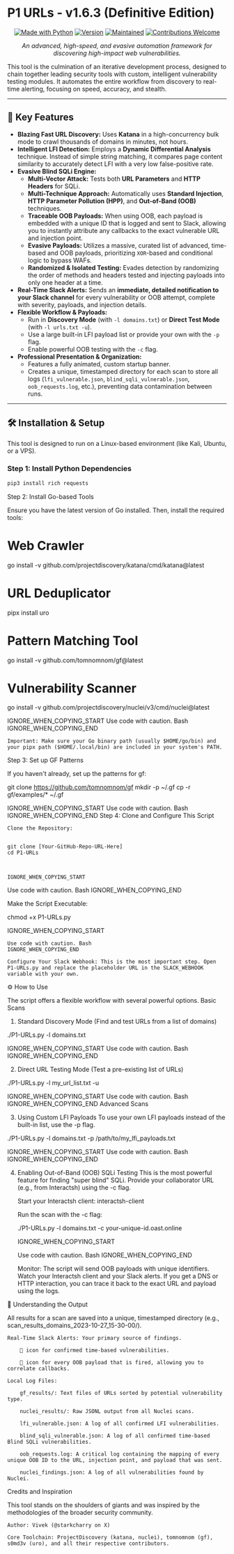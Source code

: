 # P1 URLs - v1.6.3 (Definitive Edition)

<p align="center">
  <a href="https://www.python.org" target="_blank"><img src="https://img.shields.io/badge/Made%20with-Python-blue.svg" alt="Made with Python"></a>
  <a href="#" target="_blank"><img src="https://img.shields.io/badge/Version-1.6.3-brightgreen.svg" alt="Version"></a>
  <a href="#" target="_blank"><img src="https://img.shields.io/badge/Maintained%3F-yes-green.svg" alt="Maintained"></a>
  <a href="#" target="_blank"><img src="https://img.shields.io/badge/Contributions-welcome-brightgreen.svg" alt="Contributions Welcome"></a>
</p>

<p align="center">
  <i>An advanced, high-speed, and evasive automation framework for discovering high-impact web vulnerabilities.</i>
</p>

This tool is the culmination of an iterative development process, designed to chain together leading security tools with custom, intelligent vulnerability testing modules. It automates the entire workflow from discovery to real-time alerting, focusing on speed, accuracy, and stealth.

---

## 🚀 Key Features

-   **Blazing Fast URL Discovery:** Uses **Katana** in a high-concurrency bulk mode to crawl thousands of domains in minutes, not hours.
-   **Intelligent LFI Detection:** Employs a **Dynamic Differential Analysis** technique. Instead of simple string matching, it compares page content similarity to accurately detect LFI with a very low false-positive rate.
-   **Evasive Blind SQLi Engine:**
    -   **Multi-Vector Attack:** Tests both **URL Parameters** and **HTTP Headers** for SQLi.
    -   **Multi-Technique Approach:** Automatically uses **Standard Injection**, **HTTP Parameter Pollution (HPP)**, and **Out-of-Band (OOB)** techniques.
    -   **Traceable OOB Payloads:** When using OOB, each payload is embedded with a unique ID that is logged and sent to Slack, allowing you to instantly attribute any callbacks to the exact vulnerable URL and injection point.
    -   **Evasive Payloads:** Utilizes a massive, curated list of advanced, time-based and OOB payloads, prioritizing `XOR`-based and conditional logic to bypass WAFs.
    -   **Randomized & Isolated Testing:** Evades detection by randomizing the order of methods and headers tested and injecting payloads into only one header at a time.
-   **Real-Time Slack Alerts:** Sends an **immediate, detailed notification to your Slack channel** for every vulnerability or OOB attempt, complete with severity, payloads, and injection details.
-   **Flexible Workflow & Payloads:**
    -   Run in **Discovery Mode** (with `-l domains.txt`) or **Direct Test Mode** (with `-l urls.txt -u`).
    -   Use a large built-in LFI payload list or provide your own with the `-p` flag.
    -   Enable powerful OOB testing with the `-c` flag.
-   **Professional Presentation & Organization:**
    -   Features a fully animated, custom startup banner.
    -   Creates a unique, timestamped directory for each scan to store all logs (`lfi_vulnerable.json`, `blind_sqli_vulnerable.json`, `oob_requests.log`, etc.), preventing data contamination between runs.

---

## 🛠️ Installation & Setup

This tool is designed to run on a Linux-based environment (like Kali, Ubuntu, or a VPS).

### Step 1: Install Python Dependencies

```bash
pip3 install rich requests
```


Step 2: Install Go-based Tools

Ensure you have the latest version of Go installed. Then, install the required tools:

      
# Web Crawler
go install -v github.com/projectdiscovery/katana/cmd/katana@latest

# URL Deduplicator
pipx install uro

# Pattern Matching Tool
go install -v github.com/tomnomnom/gf@latest

# Vulnerability Scanner
go install -v github.com/projectdiscovery/nuclei/v3/cmd/nuclei@latest

    

IGNORE_WHEN_COPYING_START
Use code with caution. Bash
IGNORE_WHEN_COPYING_END

    Important: Make sure your Go binary path (usually $HOME/go/bin) and your pipx path ($HOME/.local/bin) are included in your system's PATH.

Step 3: Set up GF Patterns

If you haven't already, set up the patterns for gf:

      
git clone https://github.com/tomnomnom/gf
mkdir -p ~/.gf
cp -r gf/examples/* ~/.gf

    

IGNORE_WHEN_COPYING_START
Use code with caution. Bash
IGNORE_WHEN_COPYING_END
Step 4: Clone and Configure This Script

    Clone the Repository:

          
    git clone [Your-GitHub-Repo-URL-Here]
    cd P1-URLs

        

    IGNORE_WHEN_COPYING_START

Use code with caution. Bash
IGNORE_WHEN_COPYING_END

Make the Script Executable:

      
chmod +x P1-URLs.py

    

IGNORE_WHEN_COPYING_START

    Use code with caution. Bash
    IGNORE_WHEN_COPYING_END

    Configure Your Slack Webhook: This is the most important step. Open P1-URLs.py and replace the placeholder URL in the SLACK_WEBHOOK variable with your own.

⚙️ How to Use

The script offers a flexible workflow with several powerful options.
Basic Scans

1. Standard Discovery Mode (Find and test URLs from a list of domains)

      
./P1-URLs.py -l domains.txt

    

IGNORE_WHEN_COPYING_START
Use code with caution. Bash
IGNORE_WHEN_COPYING_END

2. Direct URL Testing Mode (Test a pre-existing list of URLs)

      
./P1-URLs.py -l my_url_list.txt -u

    

IGNORE_WHEN_COPYING_START
Use code with caution. Bash
IGNORE_WHEN_COPYING_END
Advanced Scans

3. Using Custom LFI Payloads
To use your own LFI payloads instead of the built-in list, use the -p flag.

      
./P1-URLs.py -l domains.txt -p /path/to/my_lfi_payloads.txt

    

IGNORE_WHEN_COPYING_START
Use code with caution. Bash
IGNORE_WHEN_COPYING_END

4. Enabling Out-of-Band (OOB) SQLi Testing
This is the most powerful feature for finding "super blind" SQLi. Provide your collaborator URL (e.g., from Interactsh) using the -c flag.

    Start your Interactsh client: interactsh-client

    Run the scan with the -c flag:

          
    ./P1-URLs.py -l domains.txt -c your-unique-id.oast.online

        

    IGNORE_WHEN_COPYING_START

    Use code with caution. Bash
    IGNORE_WHEN_COPYING_END

    Monitor: The script will send OOB payloads with unique identifiers. Watch your Interactsh client and your Slack alerts. If you get a DNS or HTTP interaction, you can trace it back to the exact URL and payload using the logs.

📁 Understanding the Output

All results for a scan are saved into a unique, timestamped directory (e.g., scan_results_domains_2023-10-27_15-30-00/).

    Real-Time Slack Alerts: Your primary source of findings.

        🚨 icon for confirmed time-based vulnerabilities.

        📡 icon for every OOB payload that is fired, allowing you to correlate callbacks.

    Local Log Files:

        gf_results/: Text files of URLs sorted by potential vulnerability type.

        nuclei_results/: Raw JSONL output from all Nuclei scans.

        lfi_vulnerable.json: A log of all confirmed LFI vulnerabilities.

        blind_sqli_vulnerable.json: A log of all confirmed time-based Blind SQLi vulnerabilities.

        oob_requests.log: A critical log containing the mapping of every unique OOB ID to the URL, injection point, and payload that was sent.

        nuclei_findings.json: A log of all vulnerabilities found by Nuclei.

Credits and Inspiration

This tool stands on the shoulders of giants and was inspired by the methodologies of the broader security community.

    Author: Vivek (@starkcharry on X)

    Core Toolchain: ProjectDiscovery (katana, nuclei), tomnomnom (gf), s0md3v (uro), and all their respective contributors.
